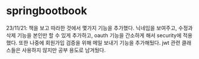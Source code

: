 # springbootbook
23/11/21: 책을 보고 따라한 것에서 몇가지 기능을 추가했다. 닉네임을 보여주고, 수정과 삭제 기능을 본인만 할 수 있게 추가하고, oauth 기능을 간소하게 해서 security에 적용했다. 또한 나중에 회원가입 검증을 위해 메일 보내기 기능을 추가해뒀다. jwt 관련 클래스들은 사용하지 않지만 공부 용도로 남겨뒀다.
